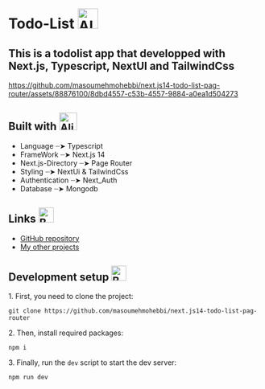 
# Todo-List <img src="https://raw.githubusercontent.com/Tarikul-Islam-Anik/Animated-Fluent-Emojis/master/Emojis/Smilies/Alien%20Monster.png" alt="Alien Monster" width="40" height="40" />

<h2>This is a todolist app that developped with Next.js, Typescript, NextUI and TailwindCss</h2>
 

https://github.com/masoumehmohebbi/next.js14-todo-list-pag-router/assets/88876100/8dbd4557-c53b-4557-9884-a0ea1d504273

<h2>Built with <img src="https://raw.githubusercontent.com/Tarikul-Islam-Anik/Animated-Fluent-Emojis/master/Emojis/Smilies/Alien.png" alt="Alien" width="35" height="35" /></h2>
   <ul>
      <li>Language ┈➤ Typescript</li>
      <li>FrameWork ┈➤ Next.js 14</i>
      <li>Next.js-Directory ┈➤ Page Router</li>
      <li>Styling ┈➤ NextUi & TailwindCss</li>
      <li>Authentication ┈➤ Next_Auth</li>
      <li>Database ┈➤ Mongodb</i>
      
   </ul>

<h2>Links <img src="https://raw.githubusercontent.com/Tarikul-Islam-Anik/Animated-Fluent-Emojis/master/Emojis/Hand%20gestures/Backhand%20Index%20Pointing%20Down%20Light%20Skin%20Tone.png" alt="Backhand Index Pointing Down Light Skin Tone" width="30" height="30" /></h2>
<ul>
   <li>
      <a href="https://github.com/masoumehmohebbi/masoumehmohebbi/next.js14-todo-list-pag-router">GitHub repository</a>
   </li>
   <li>
      <a href="https://github.com/masoumehmohebbi/?tab=repositories">My other projects</a>
   </li>
</ul>


<h2>Development setup <img src="https://raw.githubusercontent.com/Tarikul-Islam-Anik/Animated-Fluent-Emojis/master/Emojis/Smilies/Bomb.png" alt="Bomb" width="30" height="30" /></h2>
<p>1. First, you need to clone the project:</p>

```
git clone https://github.com/masoumehmohebbi/next.js14-todo-list-pag-router
```

<p>2. Then, install required packages:</p>

```
npm i
```

<p>3. Finally, run the <code>dev</code> script to start the dev server:</p>

```
npm run dev
```
